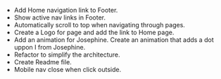 - Add Home navigation link to Footer.
- Show active nav links in Footer.
- Automatically scroll to top when navigating through pages.
- Create a Logo for page and add the link to Home page.
- Add an animation for Josephine. Create an animation that adds a dot uppon I from Josephine.
- Refactor to simplify the architecture.
- Create Readme file.
- Mobile nav close when click outside.
